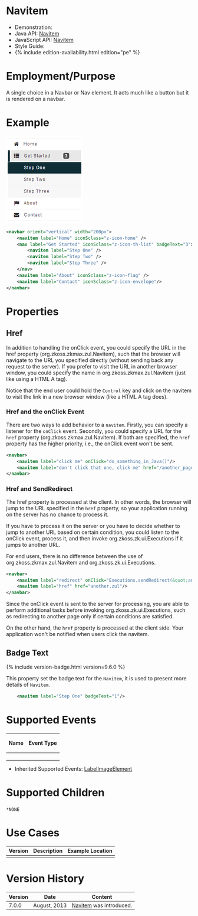 

# Navitem

- Demonstration:
- Java API:
  [Navitem](http://www.zkoss.org/javadoc/latest/zk/org/zkoss/zkmax/zul/Navitem.html)
- JavaScript API:
  [Navitem](http://www.zkoss.org/javadoc/latest/jsdoc/zkmax/nav/Navitem.html)
- Style Guide:
- {% include edition-availability.html edition="pe" %}

# Employment/Purpose

A single choice in a Navbar or Nav element. It acts much like a button
but it is rendered on a navbar.

# Example

![](images/ZKComRef_Nav.png)

``` xml
<navbar orient="vertical" width="200px">
    <navitem label="Home" iconSclass="z-icon-home" />
    <nav label="Get Started" iconSclass="z-icon-th-list" badgeText="3">
        <navitem label="Step One" />
        <navitem label="Step Two" />
        <navitem label="Step Three" />
    </nav>
    <navitem label="About" iconSclass="z-icon-flag" />
    <navitem label="Contact" iconSclass="z-icon-envelope"/>
</navbar>
```

# Properties

## Href

In addition to handling the onClick event, you could specify the URL in
the href property
(<javadoc method="setHref(java.lang.String)">org.zkoss.zkmax.zul.Navitem</javadoc>),
such that the browser will navigate to the URL you specified directly
(without sending back any request to the server). If you prefer to visit
the URL in another browser window, you could specify the name in
<javadoc method="setTarget(java.lang.String)">org.zkoss.zkmax.zul.Navitem</javadoc>
(just like using a HTML A tag).

Notice that the end user could hold the `Control` key and click on the
navitem to visit the link in a new browser window (like a HTML A tag
does).

### Href and the onClick Event

There are two ways to add behavior to a `navitem`. Firstly, you can
specify a listener for the `onClick` event. Secondly, you could specify
a URL for the `href` property
(<javadoc method="setHref(java.lang.String)">org.zkoss.zkmax.zul.Navitem</javadoc>).
If both are specified, the `href` property has the higher priority,
i.e., the onClick event won't be sent.

``` xml
<navbar>
    <navitem label="click me" onClick="do_something_in_Java()"/>
    <navitem label="don't click that one, click me" href="/another_page.zul"/>
</navbar>
```

### Href and SendRedirect

The href property is processed at the client. In other words, the
browser will jump to the URL specified in the `href` property, so your
application running on the server has no chance to process it.

If you have to process it on the server or you have to decide whether to
jump to another URL based on certain condition, you could listen to the
onClick event, process it, and then invoke
<javadoc method="sendRedirect(java.lang.String)">org.zkoss.zk.ui.Executions</javadoc>
if it jumps to another URL.

For end users, there is no difference between the use of
<javadoc method="setHref(java.lang.String)">org.zkoss.zkmax.zul.Navitem</javadoc>
and
<javadoc method="sendRedirect(java.lang.String)">org.zkoss.zk.ui.Executions</javadoc>.

``` xml
<navbar>        
    <navitem label="redirect" onClick="Executions.sendRedirect(&quot;another.zul&quot;)"/>
    <navitem label="href" href="another.zul"/>
</navbar>
```

Since the onClick event is sent to the server for processing, you are
able to perform additional tasks before invoking
<javadoc method="sendRedirect(java.lang.String)">org.zkoss.zk.ui.Executions</javadoc>,
such as redirecting to another page only if certain conditions are
satisfied.

On the other hand, the `href` property is processed at the client side.
Your application won't be notified when users click the navitem.

## Badge Text

{% include version-badge.html version=9.6.0 %}

This property set the badge text for the `Navitem`, it is used to
present more details of `Navitem`.

``` xml
    <navitem label="Step One" badgeText="1"/>
```

# Supported Events

<table>
<thead>
<tr class="header">
<th><center>
<p>Name</p>
</center></th>
<th><center>
<p>Event Type</p>
</center></th>
</tr>
</thead>
<tbody>
<tr class="odd">
<td><p> </p></td>
<td><p> </p></td>
</tr>
</tbody>
</table>

- Inherited Supported Events: [
  LabelImageElement](ZK_Component_Reference/Base_Components/LabelImageElement#Supported_Events)

# Supported Children

`*NONE`

# Use Cases

| Version | Description | Example Location |
|---------|-------------|------------------|
|         |             |                  |

# Version History



| Version | Date         | Content                                                                                            |
|---------|--------------|----------------------------------------------------------------------------------------------------|
| 7.0.0   | August, 2013 | [Navitem](http://www.zkoss.org/javadoc/latest/zk/org/zkoss/zkmax/zul/Navitem.html) was introduced. |



